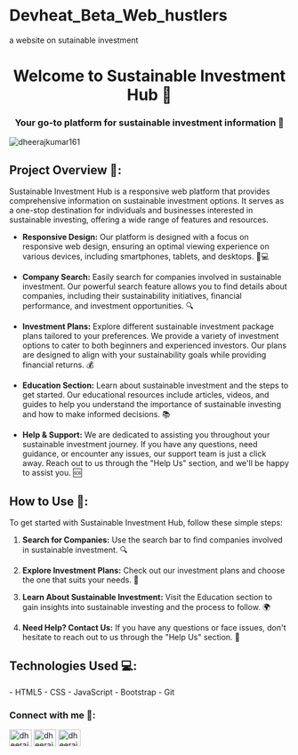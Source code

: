 # Devheat_Beta_Web_hustlers
a website on sutainable investment

<h1 align="center">Welcome to Sustainable Investment Hub 👋</h1>
<h3 align="center">Your go-to platform for sustainable investment information 🌱</h3>

<p align="left"> <img src="https://komarev.com/ghpvc/?username=dheerajkumar161&label=Profile%20views&color=0e75b6&style=flat" alt="dheerajkumar161" /> </p>

<h2 align="left">Project Overview 🚀:</h2>
<p align="left">
Sustainable Investment Hub is a responsive web platform that provides comprehensive information on sustainable investment options. It serves as a one-stop destination for individuals and businesses interested in sustainable investing, offering a wide range of features and resources.
</p>

- **Responsive Design:** Our platform is designed with a focus on responsive web design, ensuring an optimal viewing experience on various devices, including smartphones, tablets, and desktops. 📱💻

- **Company Search:** Easily search for companies involved in sustainable investment. Our powerful search feature allows you to find details about companies, including their sustainability initiatives, financial performance, and investment opportunities. 🔍

- **Investment Plans:** Explore different sustainable investment package plans tailored to your preferences. We provide a variety of investment options to cater to both beginners and experienced investors. Our plans are designed to align with your sustainability goals while providing financial returns. 💰

- **Education Section:** Learn about sustainable investment and the steps to get started. Our educational resources include articles, videos, and guides to help you understand the importance of sustainable investing and how to make informed decisions. 📚

- **Help & Support:** We are dedicated to assisting you throughout your sustainable investment journey. If you have any questions, need guidance, or encounter any issues, our support team is just a click away. Reach out to us through the "Help Us" section, and we'll be happy to assist you. 🆘
</p>
<h2 align="left">How to Use 📝:</h2>
<p align="left">
To get started with Sustainable Investment Hub, follow these simple steps:
</p>

1. **Search for Companies:** Use the search bar to find companies involved in sustainable investment. 🔍

2. **Explore Investment Plans:** Check out our investment plans and choose the one that suits your needs. 💼

3. **Learn About Sustainable Investment:** Visit the Education section to gain insights into sustainable investing and the process to follow. 🌍

4. **Need Help? Contact Us:** If you have any questions or face issues, don't hesitate to reach out to us through the "Help Us" section. 📧

<h2 align="left">Technologies Used 💻:</h2>
<p align="left">
- HTML5
- CSS
- JavaScript
- Bootstrap
- Git

</p>

<h3 align="left">Connect with me 📱:</h3>
<p align="left">
<a href="https://twitter.com/dheerajkumar_16" target="blank"><img align="center" src="https://raw.githubusercontent.com/rahuldkjain/github-profile-readme-generator/master/src/images/icons/Social/twitter.svg" alt="dheerajkumar_16" height="30" width="40" /></a>
<a href="https://fb.com/dheerajkumar_45" target="blank"><img align="center" src="https://raw.githubusercontent.com/rahuldkjain/github-profile-readme-generator/master/src/images/icons/Social/facebook.svg" alt="dheerajkumar_45" height="30" width="40" /></a>
<a href="https://instagram.com/dheerajkumar_45" target="blank"><img align="center" src="https://raw.githubusercontent.com/rahuldkjain/github-profile-readme-generator/master/src/images/icons/Social/instagram.svg" alt="dheerajkumar_45" height="30" width="40" /></a>
</p>







